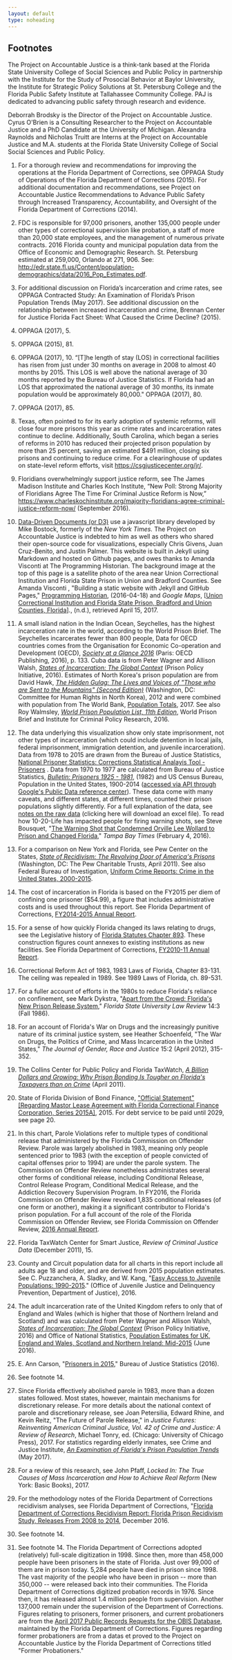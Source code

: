 ```yaml
---
layout: default
type: noheading
---
```


<h2 id="footnotes" class="offset">Footnotes</h2>

The Project on Accountable Justice is a think-tank based at the Florida State University College of Social Sciences and Public Policy in partnership with the Institute for the Study of Prosocial Behavior at Baylor University, the Institute for Strategic Policy Solutions at St. Petersburg College and the Florida Public Safety Institute at Tallahassee Community College. PAJ is dedicated to advancing public safety through research and evidence.

Deborrah Brodsky is the Director of the Project on Accountable Justice. Cyrus O'Brien is a Consulting Researcher to the Project on Accountable Justice and a PhD Candidate at the University of Michigan. Alexandra Raynolds and Nicholas Truitt are Interns at the Project on Accountable Justice and M.A. students at the Florida State University College of Social Social Sciences and Public Policy.

1. For a thorough review and recommendations for improving the operations at the Florida Department of Corrections, see OPPAGA Study of Operations of the Florida Department of Corrections (2015). For additional documentation and recommendations, see Project on Accountable Justice Recommendations to Advance Public Safety through Increased Transparency, Accountability, and Oversight of the Florida Department of Corrections (2014).
2. FDC is responsible for 97,000 prisoners, another 135,000 people under other types of correctional supervision like probation, a staff of more than 20,000 state employees, and the management of numerous private contracts.  2016 Florida county and municipal population data from the Office of Economic and Demographic Research.  St. Petersburg estimated at 259,000, Orlando at 271, 906.  See: http://edr.state.fl.us/Content/population-demographics/data/2016_Pop_Estimates.pdf.
3. For additional discussion on Florida’s incarceration and crime rates, see OPPAGA Contracted Study: An Examination of Florida’s Prison Population Trends (May 2017). See additional discussion on the relationship between increased incarceration and crime, Brennan Center for Justice Florida Fact Sheet: What Caused the Crime Decline?  (2015).
4. OPPAGA (2017), 5.
5. OPPAGA (2015), 81.
6. OPPAGA (2017), 10. “[T]he length of stay (LOS) in correctional facilities has risen from just under 30 months on average in 2008 to almost 40 months by 2015. This LOS is well above the national average of 30 months reported by the Bureau of Justice Statistics. If Florida had an LOS that approximated the national average of 30 months, its inmate population would be approximately 80,000." OPPAGA (2017), 80.
 7. OPPAGA (2017), 85.
 8. Texas, often pointed to for its early adoption of systemic reforms, will close four more prisons this year as crime rates and incarceration rates continue to decline. Additionally, South Carolina, which began a series of reforms in 2010 has reduced their projected prison population by more than 25 percent, saving an estimated $491 million, closing six prisons and continuing to reduce crime. For a clearinghouse of updates on state-level reform efforts, visit https://csgjusticecenter.org/jr/.
 9. Floridians overwhelmingly support justice reform, see The James Madison Institute and Charles Koch Institute, “New Poll: Strong Majority of Floridians Agree The Time For Criminal Justice Reform is Now,” https://www.charleskochinstitute.org/majority-floridians-agree-criminal-justice-reform-now/ (September 2016).

10. [Data-Driven Documents (or D3)](https://d3js.org/) use a javascript library developed by Mike Bostock, formerly of the _New York Times._ The Project on Accountable Justice is indebted to him as well as others who shared their open-source code for visualizations, especially Chris Givens, Juan Cruz-Benito, and Justin Palmer. This website is built in Jekyll using Markdown and hosted on Github pages, and owes thanks to Amanda Visconti at The Programming Historian. The background image at the top of this page is a satellite photo of the area near Union Correctional Institution and Florida State Prison in Union and Bradford Counties. See Amanda Visconti , "Building a static website with Jekyll and GitHub Pages," [Programming Historian](http://programminghistorian.org/lessons/building-static-sites-with-jekyll-github-pages), (2016-04-18) and  *Google Maps*, [[Union Correctional Institution and Florida State Prison, Bradford and Union Counties, Florida](https://www.google.com/maps/place/Union+Correctional+Institution/@30.0645298,-82.1883068,2999m/data=!3m1!1e3!4m5!3m4!1s0x0:0x75f1bae1e5fa5c5a!8m2!3d30.0672044!4d-82.191526)]., (n.d.), retrieved April 15, 2017.

11. A small island nation in the Indian Ocean, Seychelles, has the highest incarceration rate in the world, according to the World Prison Brief. The Seychelles incarcerates fewer than 800 people, Data for OECD countries comes from the Organisation for Economic Co-operation and Development (OECD), [_Society at a Glance 2016_](http://www.keepeek.com/Digital-Asset-Management/oecd/social-issues-migration-health/society-at-a-glance-2016_9789264261488-en#page135) (Paris: OECD Publishing, 2016), p. 133. Cuba data is from Peter Wagner and Allison Walsh, [_States of Incarceration: The Global Context_](https://www.prisonpolicy.org/global/2016.html) (Prison Policy Initiative, 2016). Estimates of North Korea's prison population are from David Hawk, [*The Hidden Gulag: The Lives and Voices of "Those who are Sent to the Mountains" (Second Edition)*](https://www.hrnk.org/uploads/pdfs/HRNK_HiddenGulag2_Web_5-18.pdf) (Washington, DC: Committee for Human Rights in North Korea), 2012 and were combined with population from The World Bank, [Population Totals](http://data.worldbank.org/indicator/SP.POP.TOTL), 2017. See also Roy Walmsley, [*World Prison Population List, 11th Edition*](http://www.prisonstudies.org/sites/default/files/resources/downloads/world_prison_population_list_11th_edition_0.pdf), World Prison Brief and Institute for Criminal Policy Research, 2016.


12. The data underlying this visualization show only state imprisonment, not other types of incarceration (which could include detention in local jails, federal imprisonment, immigration detention, and juvenile incarceration). Data from 1978 to 2015 are drawn from the Bureau of Justice Statistics, [National Prisoner Statistics: Corrections Statistical Analayis Tool - Prisoners](http://www.bjs.gov/nps)	. Data from 1970 to 1977 are calculated from Bureau of Justice Statistics, [_Bulletin: Prisoners 1925 - 1981_](https://www.bjs.gov/content/pub/pdf/p2581.pdf), (1982) and US Census Bureau, Population in the United States, 1900-2014 ([accessed via API through Google's Public Data reference center](https://www.google.com/publicdata/explore?ds=kf7tgg1uo9ude_&hl=en&dl=en)). These data come with many caveats, and different states, at different times, counted their prison populations slightly differently. For a full explanation of the data, see [notes on the raw data](docs/ImprisonmentRatesofTotalJurisdictionalPopulation_BJS_NPS.xls) (clicking here will download an excel file). To read how 10-20-Life has impacted people for firing warning shots, see Steve Bousquet, "[The Warning Shot that Condemned Orville Lee Wollard to Prison and Changed Florida](http://www.tampabay.com/news/politics/stateroundup/a-warning-shot-sent-a-man-to-prison-for-20-years-and-shockwaves-to-the/2264128)," _Tampa Bay Times_ (February 4, 2016).

13. For a comparison on New York and Florida, see Pew Center on the States, [_State of Recidivism: The Revolving Door of America's Prisons_](http://www.pewtrusts.org/en/research-and-analysis/reports/0001/01/01/state-of-recidivism) (Washington, DC: The Pew Charitable Trusts, April 2011). See also Federal Bureau of Investigation, [Uniform Crime Reports: Crime in the United States, 2000-2015](https://ucr.fbi.gov/crime-in-the-u.s/).

14. The cost of incarceration in Florida is based on the FY2015 per diem of confining one prisoner ($54.99), a figure that includes administrative costs and is used throughout this report. See Florida Department of Corrections, [FY2014-2015 Annual Report](http://www.dc.state.fl.us/pub/annual/1415/budget.html).

 15. For a sense of how quickly Florida changed its laws relating to drugs, see the Legislative history of [Florida Statutes Chapter 893](http://leg.state.fl.us/statutes/index.cfm?App_mode=Display_Statute&URL=0800-0899/0893/0893.html). These construction figures count
             annexes to existing institutions as new facilities. See Florida Department of Corrections, [FY2010-11 Annual Report](http://www.dc.state.fl.us/pub/annual/1011/facil.html).


16. Correctional Reform Act of 1983, 1983 Laws of Florida, Chapter 83-131. The ceiling was repealed in 1989. See 1989 Laws of Florida, ch. 89-531.

17. For a fuller account of efforts in the 1980s to reduce Florida's reliance on confinement, see Mark Dykstra, "[Apart from the Crowd: Florida's New Prison Release System](http://ir.law.fsu.edu/cgi/viewcontent.cgi?article=2254&context=lr)," _Florida State University Law Review_ 14:3 (Fall 1986).

18. For an account of Florida's War on Drugs and the increasingly punitive nature of its criminal justice system, see Heather Schoenfeld, "The War on Drugs, the Politics of Crime,
    and Mass Incarceration in the United States," _The Journal of Gender, Race and Justice_ 15:2 (April 2012), 315-352.

19. The Collins Center for Public Policy and Florida TaxWatch, [_A Billion Dollars and Growing: Why Prison Bonding Is Tougher on Florida's Taxpayers than on Crime_](http://www.floridataxwatch.org/resources/pdf/04062011abilliondollarsgrowingwhyprisonbondingtougherfloridastaxpayersthancrime.pdf) (April 2011).

20. State of Florida Division of Bond Finance, ["Official Statement" [Regarding Mastor Lease Agreement with Florida Correctional Finance Corporation, Series 2015A]](https://www.sbafla.com/BondFinance/portals/BondFinance/archive/OfficialStmts/StateFacilities/DMSRefdgCOPS2015A_FOS.pdf), 2015. For debt service to be paid until 2029, see page 20.

21. In this chart, Parole Violations refer to multiple types of conditional release that administered by the Florida Commission on Offender Review. Parole was largely abolished in 1983, meaning only people sentenced prior to 1983 (with the exception of people convicted of capital offenses prior to 1994) are under the parole system. The Commission on Offender Review nonetheless administrates several other forms of conditional release, including Conditional Release, Control Release Program, Conditional Medical Release, and the Addiction Recovery Supervision Program. In FY2016, the Florida Commission on Offender Review revoked 1,835 conditional releases (of one form or another), making it a significant contributor to Florida's prison population. For a full account of the role of the Florida Commission on Offender Review, see Florida Commission on Offender Review, [2016 Annual Report](https://www.fcor.state.fl.us/docs/reports/FCORannualreport201516.pdf).

22. Florida TaxWatch Center for Smart Justice, _Review of Criminal Justice Data_ (December 2011), 15.

23. County and Circuit population data for all charts in this report include all adults age 18 and older, and are derived from 2015 population estimates. See C. Puzzanchera, A. Sladky, and W. Kang, "[Easy Access to Juvenile Populations: 1990-2015](http://www.ojjdp.gov/ojstatbb/ezapop/)." (Office of Juvenile Justice and Delinquency Prevention, Department of Justice), 2016.

24. The adult incarceration rate of the United Kingdom refers to only that of England and Wales (which is higher that those of Northern Ireland and Scotland) and was calculated from Peter Wagner and Allison Walsh, [_States of Incarceration: The Global Context_](https://www.prisonpolicy.org/global/2016.html) (Prison Policy Initiative, 2016) and Office of National Statistics, [Population Estimates for UK, England and Wales, Scotland and Northern Ireland: Mid-2015](https://www.ons.gov.uk/peoplepopulationandcommunity/populationandmigration/populationestimates/bulletins/annualmidyearpopulationestimates/latest) (June 2016).

15. E. Ann Carson, "[Prisoners in 2015](https://www.bjs.gov/index.cfm?ty=pbdetail&iid=5869)," Bureau of Justice Statistics (2016).

16. See footnote 14.

17. Since Florida effectively abolished parole in 1983, more than a dozen states followed. Most states, however, maintain mechanisms for discretionary release. For more details about the national context of parole and discretionary release, see Joan Petersilia, Edward Rhine, and Kevin Reitz, "The Future of Parole Release," in _Justice Futures: Reinventing American Criminal Justice, Vol. 42 of Crime and Justice: A Review of Research_, Michael Tonry, ed. (Chicago: University of Chicago Press), 2017. For statistics regarding elderly inmates, see Crime and Justice Institute, [_An Examination of Florida's Prison Population Trends_](http://www.oppaga.state.fl.us/summary.aspx?reportnum=17-CRJ) (May 2017).

18. For a review of this research, see John Pfaff, _Locked In: The True Causes of Mass Incarceration and How to Achieve Real Reform_ (New York: Basic Books), 2017.

19. For the methodology notes of the Florida Department of Corrections recidivism analyses, see Florida Department of Corrections, "[Florida Department of Corrections Recidivism Report: Florida Prison Recidivism Study, Releases From 2008 to 2014](http://www.dc.state.fl.us/pub/recidivism/2015/index.html), December 2016.

20. See footnote 14.

21. See footnote 14. The Florida Department of Corrections adopted (relatively) full-scale digitization in 1998. Since then, more than 458,000 people have been prisoners in the state of Florida. Just over 99,000 of them are in prison today. 5,284 people have died in prison since 1998. The vast majority of the people who have been in prison -- more than 350,000 -- were released back into their communities. The Florida Department of Corrections digitized probation records in 1976. Since then, it has released almost 1.4 million people from supervision. Another 137,000 remain under the supervision of the Department of Corrections. Figures relating to prisoners, former prisoners, and current probationers are from the [April 2017 Public Records Requests for the OBIS Database](http://www.dc.state.fl.us/pub/obis_request.html), maintained by the Florida Department of Corrections. Figures regarding former probationers are from a datas et proved to the Project on Accountable Justice by the Florida Department of Corrections titled "Former Probationers."




